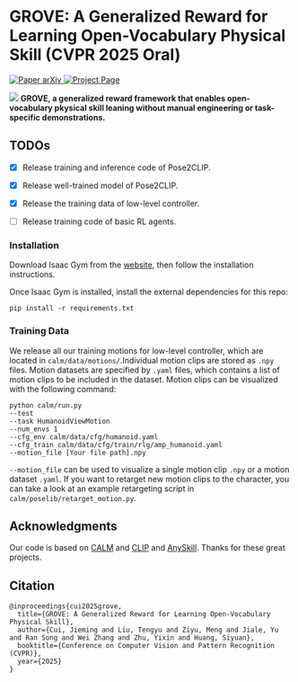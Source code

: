 # GROVE: A Generalized Reward for Learning Open-Vocabulary Physical Skill (CVPR 2025 Oral)
<p align="left">
    <a href='https://arxiv.org/abs/2504.04191'>
      <img src='https://img.shields.io/badge/Paper-arXiv-red?style=plastic&logo=arXiv&logoColor=red' alt='Paper arXiv'>
    </a>
    <a href='https://jiemingcui.github.io/grove/'>
      <img src='https://img.shields.io/badge/Project-Page-blue?style=plastic&logo=Google%20chrome&logoColor=blue' alt='Project Page'>
    </a>


[//]: # (    <a href='https://www.youtube.com/watch?v=QojOdY2_dTQ'>)

[//]: # (      <img src='https://img.shields.io/badge/Video-Youtube-orange?style=plastic&logo=Youtube&logoColor=orange' alt='Video Youtube'>)

[//]: # (    </a>)

[//]: # (    <a href='https://drive.google.com/file/d/1jeFta3iTT7E_m43GpC35FPtE9PdIxdcX/view?usp=sharing'>)

[//]: # (      <img src='https://img.shields.io/badge/Data-Drive-green?style=plastic&logo=Google%20Drive&logoColor=green' alt='Checkpoints'>)

[//]: # (    </a>)



[//]: # (    <a href='https://drive.google.com/file/d/1jeFta3iTT7E_m43GpC35FPtE9PdIxdcX/view?usp=sharing'>)

[//]: # (      <img src='https://img.shields.io/badge/Model-Checkpoints-green?style=plastic&logo=Google%20Drive&logoColor=green' alt='Checkpoints'>)

[//]: # (    </a>)
</p>

[//]: # (<video src="page.mp4" controls="controls" width="1080" height="720"></video>)
![](assets/teaser.png)
**GROVE, a generalized reward framework that enables open-vocabulary pkysical skill leaning without manual engineering or task-specific demonstrations.**

[//]: # (## Introduction)
[//]: # (![]&#40;assets/model.png&#41;)


## TODOs
- [x] Release training and inference code of Pose2CLIP.
- [x] Release well-trained model of Pose2CLIP.
- [x] Release the training data of low-level controller.
- [ ] Release training code of basic RL agents.


### Installation

Download Isaac Gym from the [website](https://developer.nvidia.com/isaac-gym), then
follow the installation instructions.

Once Isaac Gym is installed, install the external dependencies for this repo:

```
pip install -r requirements.txt
```

### Training Data

We release all our training motions for low-level controller, which are located in `calm/data/motions/`.Individual motion clips are stored as `.npy` files. Motion datasets are specified by `.yaml` files, which contains a list of motion clips to be included in the dataset. Motion clips can be visualized with the following command:
```
python calm/run.py
--test
--task HumanoidViewMotion
--num_envs 1
--cfg_env calm/data/cfg/humanoid.yaml
--cfg_train calm/data/cfg/train/rlg/amp_humanoid.yaml
--motion_file [Your file path].npy
```

`--motion_file` can be used to visualize a single motion clip `.npy` or a motion dataset `.yaml`.
If you want to retarget new motion clips to the character, you can take a look at an example retargeting script in `calm/poselib/retarget_motion.py`.


## Acknowledgments
Our code is based on [CALM](https://github.com/NVlabs/CALM) and [CLIP](https://github.com/openai/CLIP) and [AnySkill](https://github.com/jiemingcui/anyskill). Thanks for these great projects.

## Citation
```text
@inproceedings{cui2025grove,
  title={GROVE: A Generalized Reward for Learning Open-Vocabulary Physical Skill},
  author={Cui, Jieming and Liu, Tengyu and Ziyu, Meng and Jiale, Yu and Ran Song and Wei Zhang and Zhu, Yixin and Huang, Siyuan},
  booktitle={Conference on Computer Vision and Pattern Recognition (CVPR)},
  year={2025}
}
```

